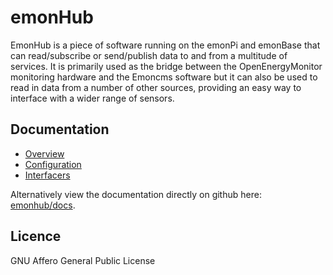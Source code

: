 # emonHub

EmonHub is a piece of software running on the emonPi and emonBase that can read/subscribe or send/publish data to and from a multitude of services. It is primarily used as the bridge between the OpenEnergyMonitor monitoring hardware and the Emoncms software but it can also be used to read in data from a number of other sources, providing an easy way to interface with a wider range of sensors.

## Documentation

- [Overview](https://docs.openenergymonitor.org/emonhub/overview.html)
- [Configuration](https://docs.openenergymonitor.org/emonhub/configuration.html)
- [Interfacers](https://docs.openenergymonitor.org/emonhub/emonhub-interfacers.html)

Alternatively view the documentation directly on github here: [emonhub/docs](docs).

## Licence

GNU Affero General Public License
